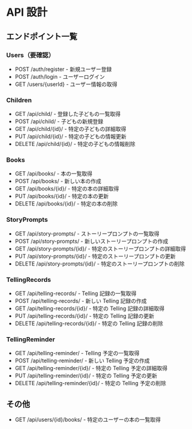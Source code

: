 # API 設計

## エンドポイント一覧

### Users（要確認）

- POST /auth/register - 新規ユーザー登録
- POST /auth/login - ユーザーログイン
- GET /users/{userId} - ユーザー情報の取得

### Children

- GET /api/child/ - 登録した子どもの一覧取得
- POST /api/child/ - 子どもの新規登録
- GET /api/child/{id}/ - 特定の子どもの詳細取得
- PUT /api/child/{id}/ - 特定の子どもの情報更新
- DELETE /api/child/{id}/ - 特定の子どもの情報削除

### Books

- GET /api/books/ - 本の一覧取得
- POST /api/books/ - 新しい本の作成
- GET /api/books/{id}/ - 特定の本の詳細取得
- PUT /api/books/{id}/ - 特定の本の更新
- DELETE /api/books/{id}/ - 特定の本の削除

### StoryPrompts

- GET /api/story-prompts/ - ストーリープロンプトの一覧取得
- POST /api/story-prompts/ - 新しいストーリープロンプトの作成
- GET /api/story-prompts/{id}/ - 特定のストーリープロンプトの詳細取得
- PUT /api/story-prompts/{id}/ - 特定のストーリープロンプトの更新
- DELETE /api/story-prompts/{id}/ - 特定のストーリープロンプトの削除

### TellingRecords

- GET /api/telling-records/ - Telling 記録の一覧取得
- POST /api/telling-records/ - 新しい Telling 記録の作成
- GET /api/telling-records/{id}/ - 特定の Telling 記録の詳細取得
- PUT /api/telling-records/{id}/ - 特定の Telling 記録の更新
- DELETE /api/telling-records/{id}/ - 特定の Telling 記録の削除

### TellingReminder

- GET /api/telling-reminder/ - Telling 予定の一覧取得
- POST /api/telling-reminder/ - 新しい Telling 予定の作成
- GET /api/telling-reminder/{id}/ - 特定の Telling 予定の詳細取得
- PUT /api/telling-reminder/{id}/ - 特定の Telling 予定の更新
- DELETE /api/telling-reminder/{id}/ - 特定の Telling 予定の削除

## その他

- GET /api/users/{id}/books/ - 特定のユーザーの本の一覧取得
